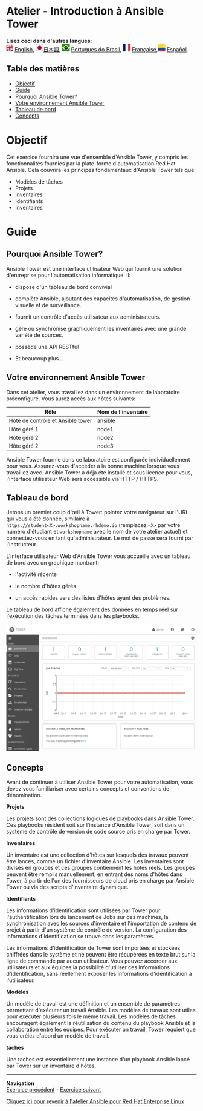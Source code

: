 # Atelier - Introduction à Ansible Tower

**Lisez ceci dans d'autres langues**:
<br>![uk](../images/uk.png) [English](README.md),  ![japan](../images/japan.png)[日本語](README.ja.md), ![brazil](../images/brazil.png) [Portugues do Brasil](README.pt-br.md), ![france](../images/fr.png) [Française](README.fr.md),![Español](../images/col.png) [Español](README.es.md).

## Table des matières

* [Objectif](#objectif)
* [Guide](#guide)
* [Pourquoi Ansible Tower?](#Pourquoi-ansible-tower)
* [Votre environnement Ansible Tower](#votre-environnement-ansible-tower)
* [Tableau de bord](#tableau-de-bord)
* [Concepts](#concepts)

# Objectif

Cet exercice fournira une vue d'ensemble d'Ansible Tower, y compris les fonctionnalités fournies par la plate-forme d'automatisation Red Hat Ansible. Cela couvrira les principes fondamentaux d'Ansible Tower tels que:

  - Modèles de tâches
  - Projets
  - Inventaires
  - Identifiants
  - Inventaires

# Guide

## Pourquoi Ansible Tower?

Ansible Tower est une interface utilisateur Web qui fournit une solution d'entreprise pour l'automatisation informatique. Il:

  - dispose d'un tableau de bord convivial

  - complète Ansible, ajoutant des capacités d'automatisation, de gestion visuelle et de surveillance.

  - fournit un contrôle d'accès utilisateur aux administrateurs.

  - gère ou synchronise graphiquement les inventaires avec une grande variété de sources.

  - possède une API RESTful

  - Et beaucoup plus...

## Votre environnement Ansible Tower

Dans cet atelier, vous travaillez dans un environnement de laboratoire préconfiguré. Vous aurez accès aux hôtes suivants:

| Rôle                              | Nom de l'inventaire |
| --------------------------------- | ------------------- |
| Hôte de contrôle et Ansible tower | ansible             |
| Hôte géré 1                       | node1               |
| Hôte géré 2                       | node2               |
| Hôte géré 2                       | node3               |

Ansible Tower fournie dans ce laboratoire est configurée individuellement pour vous. Assurez-vous d'accéder à la bonne machine lorsque vous travaillez avec. Ansible Tower a déjà été installé et sous licence pour vous, l'interface utilisateur Web sera accessible via HTTP / HTTPS.

## Tableau de bord

Jetons un premier coup d'œil à Tower: pointez votre navigateur sur l'URL qui vous a été donnée, similaire à `https://student<X>.workshopname.rhdemo.io` (remplacez `<X>` par votre numéro d'étudiant et `workshopname` avec le nom de votre atelier actuel) et connectez-vous en tant qu`administrateur. Le mot de passe sera fourni par l'instructeur.

L'interface utilisateur Web d'Ansible Tower vous accueille avec un tableau de bord avec un graphique montrant:

  - l'activité récente

  - le nombre d'hôtes gérés

  - un accès rapides vers des listes d'hôtes ayant des problèmes.

Le tableau de bord affiche également des données en temps réel sur l'exécution des tâches terminées dans les playbooks.

![Tableau de bord de la tour Ansible](images/dashboard.png)

## Concepts

Avant de continuer à utiliser Ansible Tower pour votre automatisation, vous devez vous familiariser avec certains concepts et conventions de dénomination.

**Projets**

Les projets sont des collections logiques de playbooks dans Ansible Tower. Ces playbooks résident soit sur l'instance d'Ansible Tower, soit dans un système de contrôle de version de code source pris en charge par Tower.

**Inventaires**

Un inventaire est une collection d'hôtes sur lesquels des travaux peuvent être lancés, comme un fichier d'inventaire Ansible. Les inventaires sont divisés en groupes et ces groupes contiennent les hôtes réels. Les groupes peuvent être remplis manuellement, en entrant des noms d'hôtes dans Tower, à partir de l'un des fournisseurs de cloud pris en charge par Ansible Tower ou via des scripts d'inventaire dynamique.

**Identifiants**

Les informations d'identification sont utilisées par Tower pour l'authentification lors du lancement de Jobs sur des machines, la synchronisation avec les sources d'inventaire et l'importation de contenu de projet à partir d'un système de contrôle de version. La configuration des informations d'identification se trouve dans les paramètres.

Les informations d'identification de Tower sont importées et stockées chiffrées dans le système et ne peuvent être récupérées en texte brut sur la ligne de commande par aucun utilisateur. Vous pouvez accorder aux utilisateurs et aux équipes la possibilité d'utiliser ces informations d'identification, sans réellement exposer les informations d'identification à l'utilisateur.

**Modèles**

Un modèle de travail est une définition et un ensemble de paramètres permettant d'exécuter un travail Ansible. Les modèles de travaux sont utiles pour exécuter plusieurs fois le même travail. Les modèles de tâches encouragent également la réutilisation du contenu du playbook Ansible et la collaboration entre les équipes. Pour exécuter un travail, Tower requiert que vous créiez d'abord un modèle de travail.

**taches**

Une taches est essentiellement une instance d'un playbook Ansible lancé par Tower sur un inventaire d'hôtes.

----
**Navigation**
<br>
[Exercice précédent](../1.7-role/README.fr.md) - [Exercice suivant](../2.2-cred/README.fr.md)

[Cliquez ici pour revenir à l'atelier Ansible pour Red Hat Enterprise Linux](../README.fr.md)
